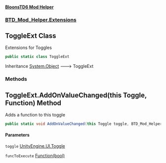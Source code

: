 #### [BloonsTD6 Mod Helper](README.md 'README')
### [BTD_Mod_Helper.Extensions](README.md#BTD_Mod_Helper.Extensions 'BTD_Mod_Helper.Extensions')

## ToggleExt Class

Extensions for Toggles

```csharp
public static class ToggleExt
```

Inheritance [System.Object](https://docs.microsoft.com/en-us/dotnet/api/System.Object 'System.Object') &#129106; ToggleExt
### Methods

<a name='BTD_Mod_Helper.Extensions.ToggleExt.AddOnValueChanged(thisToggle,BTD_Mod_Helper.Extensions.ToggleEventExt.Function)'></a>

## ToggleExt.AddOnValueChanged(this Toggle, Function) Method

Adds a function to this toggle

```csharp
public static void AddOnValueChanged(this Toggle toggle, BTD_Mod_Helper.Extensions.ToggleEventExt.Function funcToExecute);
```
#### Parameters

<a name='BTD_Mod_Helper.Extensions.ToggleExt.AddOnValueChanged(thisToggle,BTD_Mod_Helper.Extensions.ToggleEventExt.Function).toggle'></a>

`toggle` [UnityEngine.UI.Toggle](https://docs.microsoft.com/en-us/dotnet/api/UnityEngine.UI.Toggle 'UnityEngine.UI.Toggle')

<a name='BTD_Mod_Helper.Extensions.ToggleExt.AddOnValueChanged(thisToggle,BTD_Mod_Helper.Extensions.ToggleEventExt.Function).funcToExecute'></a>

`funcToExecute` [Function(bool)](BTD_Mod_Helper.Extensions.ToggleEventExt.Function(bool).md 'BTD_Mod_Helper.Extensions.ToggleEventExt.Function(bool)')